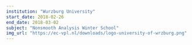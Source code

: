 ```yaml
---
institution: "Wurzburg University"
start_date: 2018-02-26
end_date: 2018-03-02
subject: "Nonsmooth Analysis Winter School"
img_url: "https://ec-vpl.nl/downloads/logo-university-of-wrzburg.png"
---
```

